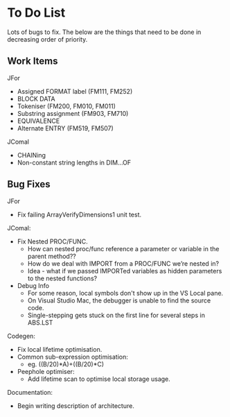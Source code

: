 # To Do List

Lots of bugs to fix. The below are the things that need to be done in
decreasing order of priority.

## Work Items

JFor
* Assigned FORMAT label (FM111, FM252)
* BLOCK DATA
* Tokeniser (FM200, FM010, FM011)
* Substring assignment (FM903, FM710)
* EQUIVALENCE
* Alternate ENTRY (FM519, FM507)

JComal
* CHAINing
* Non-constant string lengths in DIM...OF

## Bug Fixes

JFor
* Fix failing ArrayVerifyDimensions1 unit test.

JComal:
* Fix Nested PROC/FUNC.
  * How can nested proc/func reference a parameter or variable in the parent method??
  * How do we deal with IMPORT from a PROC/FUNC we’re nested in?
  * Idea - what if we passed IMPORTed variables as hidden parameters to the nested functions?
* Debug Info
  * For some reason, local symbols don't show up in the VS Local pane.
  * On Visual Studio Mac, the debugger is unable to find the source code.
  * Single-stepping gets stuck on the first line for several steps in ABS.LST

Codegen:
* Fix local lifetime optimisation.
* Common sub-expression optimisation:
  - eg. ((B/20)*A)+((B/20)*C)
* Peephole optimiser:
  - Add lifetime scan to optimise local storage usage.

Documentation:
* Begin writing description of architecture.
